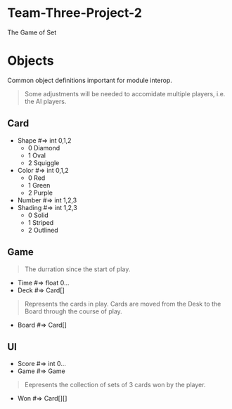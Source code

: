 # Team-Three-Project-2
The Game of Set

# Objects
Common object definitions important for module interop.

> Some adjustments will be needed to accomidate multiple players, i.e. the AI players.

## Card
- Shape #=> int 0,1,2
    - 0 Diamond
    - 1 Oval
    - 2 Squiggle
- Color #=> int 0,1,2
    - 0 Red
    - 1 Green
    - 2 Purple
- Number #=> int 1,2,3
- Shading #=> int 1,2,3
    - 0 Solid
    - 1 Striped
    - 2 Outlined

## Game
> The durration since the start of play.
- Time #=> float 0...
- Deck #=> Card[]
> Represents the cards in play. Cards are moved from the Desk to the Board through the course of play.
- Board #=> Card[]

## UI
- Score #=> int 0...
- Game #=> Game
> Eepresents the collection of sets of 3 cards won by the player.
- Won #=> Card[][]
